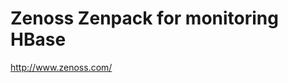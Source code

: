 Zenoss Zenpack for monitoring HBase
========================================


http://www.zenoss.com/
